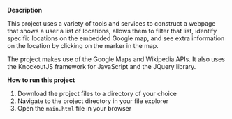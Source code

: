 **Description**

This project uses a variety of tools and services to construct a webpage that
shows a user a list of locations, allows them to filter that list, identify
specific locations on the embedded Google map, and see extra information on the
location by clicking on the marker in the map.

The project makes use of the Google Maps and Wikipedia APIs. It also uses the
KnockoutJS framework for JavaScript and the JQuery library.


**How to run this project**

1) Download the project files to a directory of your choice
2) Navigate to the project directory in your file explorer
3) Open the `main.html` file in your browser
